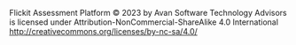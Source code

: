 Flickit Assessment Platform © 2023 by Avan Software Technology Advisors is licensed under Attribution-NonCommercial-ShareAlike 4.0 International 
http://creativecommons.org/licenses/by-nc-sa/4.0/
